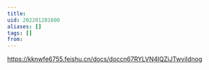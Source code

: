 ```yaml
---
title: 
uid: 202201281600
aliases: []
tags: []
from: 
---
```

https://kknwfe6755.feishu.cn/docs/doccn67RYLVN4IQZiJTwviIdnog